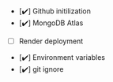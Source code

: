 - [✔️] Github initilization
- [✔️] MongoDB Atlas
- [ ] Render deployment
- [✔️] Environment variables
- [✔️] git ignore